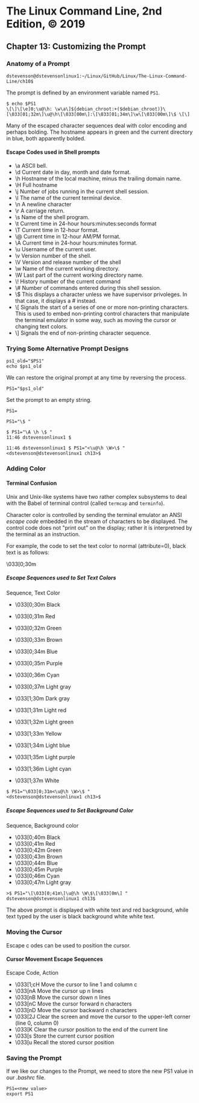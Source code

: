 # The Linux Command Line, 2nd Edition, © 2019

## Chapter 13: Customizing the Prompt

### Anatomy of a Prompt

`dstevenson@dstevensonlinux1:~/Linux/GitHub/Linux/The-Linux-Command-Line/ch10$ `

The prompt is defined by an environment variable named `PS1`.


```
$ echo $PS1
\[\]\[\e]0;\u@\h: \w\a\]${debian_chroot:+($debian_chroot)}\[\033[01;32m\]\u@\h\[\033[00m\]:\[\033[01;34m\]\w\[\033[00m\]\$ \[\]
```

Many of the escaped character sequences deal with color encoding and perhaps bolding.
The hostname appears in green and the current directory in blue, both apparently bolded.

#### Escape Codes used in Shell prompts

* \\a ASCII bell.
* \\d Current date in day, month and date format.
* \\h Hostname of the local machine, minus the trailing domain name.
* \\H Full hostname
* \\j Number of jobs running in the current shell session.
* \\l The name of the current terminal device.
* \\n A newline character
* \\r A carriage return.
* \\s Name of the shell program.
* \\t Current time in 24-hour hours:minutes:seconds format
* \\T Current time in 12-hour format.
* \\@ Current time in 12-hour AM/PM format.
* \\A Current time in 24-hour hours:minutes format.
* \\u Username of the current user.
* \\v Version number of the shell.
* \\V Version and release number of the shell
* \\w Name of the current working directory.
* \\W Last part of the current working directory name.
* \\! History number of the current command
* \\# Number of commands entered during this shell session.
* \\$ This displays a character unless we have supervisor privoleges. In that case, it displays a # instead.
* \\[ Signals the start of a series of one or more non-printing characters. This is used to embed non-printing control characters that manipulate the terminal emulator in some way, such as moving the cursor or changing text colors.
* \\] Signals the end of non-printing character sequence.

### Trying Some Alternative Prompt Designs

```
ps1_old="$PS1"
echo $ps1_old
```

We can restore the original prompt at any time by reversing the process.

`PS1="$ps1_old"`

Set the prompt to an empty string.

`PS1=`

`PS1="\$ "`

```
$ PS1="\A \h \$ "
11:46 dstevensonlinux1 $ 
```

```
11:46 dstevensonlinux1 $ PS1="<\u@\h \W>\$ "
<dstevenson@dstevensonlinux1 ch13>$ 
```

### Adding Color

#### Terminal Confusion

Unix and Unix-like systems have two rather complex subsystems to deal with the Babel of terminal control (called `termcap` and `terminfo`).

Character color is controlled by sending the terminal emulator an ANSI _escape code_ embedded in the stream of characters to be displayed. The control code does not "print out" on the display; rather it is interpretned by the terminal as an instruction.

For example, the code to set the text color to normal (attribute=0), black text is as follows:

\033[0;30m

##### Escape Sequences used to Set Text Colors

Sequence, Text Color

* \033[0;30m Black
* \033[0;31m Red
* \033[0;32m Green
* \033[0;33m Brown
* \033[0;34m Blue
* \033[0;35m Purple
* \033[0;36m Cyan
* \033[0;37m Light gray

* \033[1;30m Dark gray
* \033[1;31m Light red
* \033[1;32m Light green
* \033[1;33m Yellow
* \033[1;34m Light blue
* \033[1;35m Light purple
* \033[1;36m Light cyan
* \033[1;37m White

```
$ PS1="\033[0;31m<\u@\h \W>\$ "
<dstevenson@dstevensonlinux1 ch13>$ 
```

##### Escape Sequences used to Set Background Color

Sequence, Background color

* \033[0;40m Black
* \033[0;41m Red
* \033[0;42m Green
* \033[0;43m Brown
* \033[0;44m Blue
* \033[0;45m Purple
* \033[0;46m Cyan
* \033[0;47m Light gray


```
>$ PS1="\[\033[0;41m\]\u@\h \W\$\[\033[0m\] "
dstevenson@dstevensonlinux1 ch13$ 
```
The above prompt is displayed with white text and red background, while text typed by the user is black background  white white text.

### Moving the Cursor

Escape c odes can be used to position the cursor.

#### Cursor Movement Escape Sequences

Escape Code, Action

* \033[1;cH Move the cursor to line 1 and column c
* \033[nA Move the cursor up n lines
* \033[nB Move the cursor down n lines
* \033[nC Move the cursor forward n characters
* \033[nD Move the cursor backward n characters
* \033[2J Clear the screen and move the cursor to the upper-left corner (line 0, column 0)
* \033[K Clear the cursor position to the end of the current line
* \033[s Store the current cursor position
* \033[u Recall the stored cursor position


### Saving the Prompt

If we like our changes to the Prompt, we need to store the new PS1 value in our _\.bashrc_ file.

```
PS1=<new value>
export PS1
```